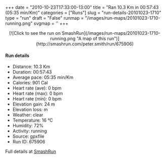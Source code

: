+++
date = "2010-10-23T17:33:00-13:00"
title = "Ran 10.3 Km in 00:57:43 (05:35 min/Km)"
categories = ["Runs"]
slug = "run-details-20101023-1710"
type = "run"
draft = "False"
runmap = "/images/run-maps/20101023-1710-running.png"
svgmap = '<polyline points="87 95, 87 96, 90 98, 91 98, 90 98, 90 99, 89 99, 89 99, 87 99, 86 98, 82 96, 80 95, 78 94, 76 93, 73 92, 73 91, 72 90, 71 87, 70 84, 68 83, 68 82, 61 77, 59 76, 57 74, 54 72, 41 64, 38 62, 36 60, 36 60, 35 59, 35 58, 35 57, 34 55, 33 52, 31 44, 30 40, 30 39, 30 39, 30 36, 30 35, 30 32, 30 31, 29 29, 29 28, 29 28, 29 26, 28 25, 23 19, 21 16, 20 15, 20 15, 15 7, 10 2, 9 0, 9 0, 12 4, 14 6, 14 7, 15 8, 17 10, 18 12, 20 15, 23 18, 24 20, 28 26, 29 27, 29 28, 29 29, 29 30, 30 32, 31 41, 31 43, 32 46, 32 49, 33 53, 34 55, 35 57, 35 58, 36 60, 36 60, 45 66, 45 67, 46 67, 50 70, 55 73, 59 76, 64 79, 68 82, 70 84, 73 91, 73 91, 73 91, 77 94, 80 95, 90 100, 90 100, 90 100, 91 98, 91 98, 91 98">'
+++



<!--more-->

<center>
[![Click to see the run on SmashRun](/images/run-maps/20101023-1710-running.png "A map of this run")](http://smashrun.com/peter.smith/run/675906)
</center>

#### Run details

* Distance: 10.3 Km
* Duration: 00:57:43
* Average pace: 05:35 min/Km
* Calories: 901 Cal
* Heart rate (ave): 0 bpm
* Heart rate (max): 0 bpm
* Heart rate (min): 0 bpm
* Elevation gain: 24 m
* Elevation loss:  m
* Weather: clear
* Temperature: 16 &deg;C
* Humidity: 72%
* Activity: running
* Source: gpxfile
* Run ID: 675906

Full details at [SmashRun](http://smashrun.com/peter.smith/run/675906)